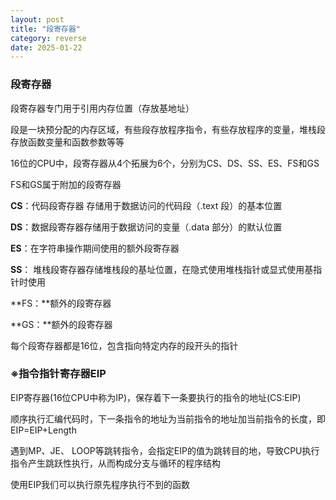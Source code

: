 ```yaml
---
layout: post
title: "段寄存器"
category: reverse
date: 2025-01-22
---
```


### 段寄存器

段寄存器专门用于引用内存位置（存放基地址）

段是一块预分配的内存区域，有些段存放程序指令，有些存放程序的变量，堆栈段存放函数变量和函数参数等等

16位的CPU中，段寄存器从4个拓展为6个，分别为CS、DS、SS、ES、FS和GS

FS和GS属于附加的段寄存器



**CS**：代码段寄存器 存储用于数据访问的代码段（.text 段）的基本位置

**DS**：数据段寄存器存储用于数据访问的变量（.data 部分）的默认位置

**ES**：在字符串操作期间使用的额外段寄存器

**SS**： 堆栈段寄存器存储堆栈段的基址位置，在隐式使用堆栈指针或显式使用基指针时使用

**FS：**额外的段寄存器

**GS：**额外的段寄存器



每个段寄存器都是16位，包含指向特定内存的段开头的指针



### ※指令指针寄存器EIP

EIP寄存器(16位CPU中称为IP)，保存着下一条要执行的指令的地址(CS:EIP)

顺序执行汇编代码时，下一条指令的地址为当前指令的地址加当前指令的长度，即EIP=EIP+Length

遇到MP、JE、 LOOP等跳转指令，会指定EIP的值为跳转目的地，导致CPU执行指令产生跳跃性执行，从而构成分支与循环的程序结构



使用EIP我们可以执行原先程序执行不到的函数
